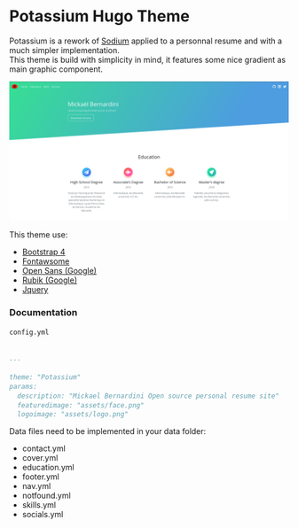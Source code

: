 # Potassium Hugo Theme

Potassium is a rework of [Sodium](https://github.com/uicardiodev/hugo-sodium-theme) applied to a personnal resume and with a much simpler implementation.  
This theme is build with simplicity in mind, it features some nice gradient as main graphic component.

![showcase](showcase.png)

This theme use:
- [Bootstrap 4](https://getbootstrap.com/)
- [Fontawsome](https://fontawesome.com/)
- [Open Sans (Google)](https://fonts.google.com/specimen/Open+Sans)
- [Rubik (Google)](https://fonts.google.com/specimen/Rubik)
- [Jquery](https://code.jquery.com/)

### Documentation

`config.yml`
```yaml

...

theme: "Potassium"
params:
  description: "Mickael Bernardini Open source personal resume site"
  featuredimage: "assets/face.png"
  logoimage: "assets/logo.png"

```

Data files need to be implemented in your data folder:
- contact.yml
- cover.yml
- education.yml
- footer.yml
- nav.yml
- notfound.yml
- skills.yml
- socials.yml
